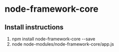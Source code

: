 # node-framework-core

## Install instructions

1. npm install node-framework-core --save
2. node node-modules/node-framework-core/app.js